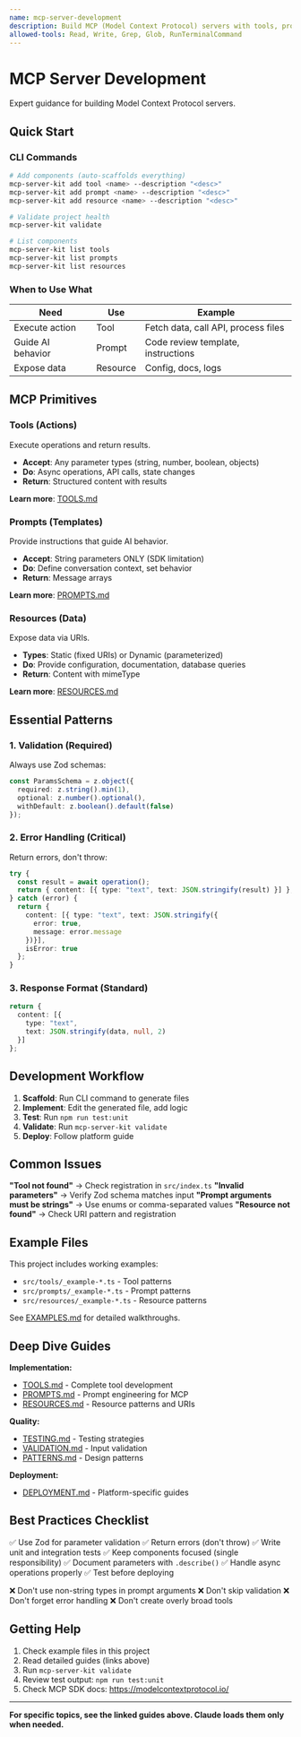 ```yaml
---
name: mcp-server-development
description: Build MCP (Model Context Protocol) servers with tools, prompts, and resources. Use when developing MCP servers, implementing tools/prompts/resources, debugging MCP issues, writing tests, or deploying servers. Covers SDK patterns, validation, and best practices.
allowed-tools: Read, Write, Grep, Glob, RunTerminalCommand
---
```


# MCP Server Development

Expert guidance for building Model Context Protocol servers.

## Quick Start

### CLI Commands
```bash
# Add components (auto-scaffolds everything)
mcp-server-kit add tool <name> --description "<desc>"
mcp-server-kit add prompt <name> --description "<desc>"  
mcp-server-kit add resource <name> --description "<desc>"

# Validate project health
mcp-server-kit validate

# List components
mcp-server-kit list tools
mcp-server-kit list prompts
mcp-server-kit list resources
```

### When to Use What

| Need | Use | Example |
|------|-----|---------|
| Execute action | Tool | Fetch data, call API, process files |
| Guide AI behavior | Prompt | Code review template, instructions |
| Expose data | Resource | Config, docs, logs |

## MCP Primitives

### Tools (Actions)
Execute operations and return results.
- **Accept**: Any parameter types (string, number, boolean, objects)
- **Do**: Async operations, API calls, state changes
- **Return**: Structured content with results

**Learn more**: [TOOLS.md](TOOLS.md)

### Prompts (Templates)
Provide instructions that guide AI behavior.
- **Accept**: String parameters ONLY (SDK limitation)
- **Do**: Define conversation context, set behavior
- **Return**: Message arrays

**Learn more**: [PROMPTS.md](PROMPTS.md)

### Resources (Data)
Expose data via URIs.
- **Types**: Static (fixed URIs) or Dynamic (parameterized)
- **Do**: Provide configuration, documentation, database queries
- **Return**: Content with mimeType

**Learn more**: [RESOURCES.md](RESOURCES.md)

## Essential Patterns

### 1. Validation (Required)
Always use Zod schemas:
```typescript
const ParamsSchema = z.object({
  required: z.string().min(1),
  optional: z.number().optional(),
  withDefault: z.boolean().default(false)
});
```

### 2. Error Handling (Critical)
Return errors, don't throw:
```typescript
try {
  const result = await operation();
  return { content: [{ type: "text", text: JSON.stringify(result) }] };
} catch (error) {
  return {
    content: [{ type: "text", text: JSON.stringify({ 
      error: true, 
      message: error.message 
    })}],
    isError: true
  };
}
```

### 3. Response Format (Standard)
```typescript
return {
  content: [{
    type: "text",
    text: JSON.stringify(data, null, 2)
  }]
};
```

## Development Workflow

1. **Scaffold**: Run CLI command to generate files
2. **Implement**: Edit the generated file, add logic
3. **Test**: Run `npm run test:unit`
4. **Validate**: Run `mcp-server-kit validate`
5. **Deploy**: Follow platform guide

## Common Issues

**"Tool not found"** → Check registration in `src/index.ts`
**"Invalid parameters"** → Verify Zod schema matches input
**"Prompt arguments must be strings"** → Use enums or comma-separated values
**"Resource not found"** → Check URI pattern and registration

## Example Files

This project includes working examples:
- `src/tools/_example-*.ts` - Tool patterns
- `src/prompts/_example-*.ts` - Prompt patterns
- `src/resources/_example-*.ts` - Resource patterns

See [EXAMPLES.md](EXAMPLES.md) for detailed walkthroughs.

## Deep Dive Guides

**Implementation:**
- [TOOLS.md](TOOLS.md) - Complete tool development
- [PROMPTS.md](PROMPTS.md) - Prompt engineering for MCP
- [RESOURCES.md](RESOURCES.md) - Resource patterns and URIs

**Quality:**
- [TESTING.md](TESTING.md) - Testing strategies
- [VALIDATION.md](VALIDATION.md) - Input validation
- [PATTERNS.md](PATTERNS.md) - Design patterns

**Deployment:**
- [DEPLOYMENT.md](DEPLOYMENT.md) - Platform-specific guides

## Best Practices Checklist

✅ Use Zod for parameter validation
✅ Return errors (don't throw)
✅ Write unit and integration tests
✅ Keep components focused (single responsibility)
✅ Document parameters with `.describe()`
✅ Handle async operations properly
✅ Test before deploying

❌ Don't use non-string types in prompt arguments
❌ Don't skip validation
❌ Don't forget error handling
❌ Don't create overly broad tools

## Getting Help

1. Check example files in this project
2. Read detailed guides (links above)
3. Run `mcp-server-kit validate`
4. Review test output: `npm run test:unit`
5. Check MCP SDK docs: https://modelcontextprotocol.io/

---

**For specific topics, see the linked guides above. Claude loads them only when needed.**
